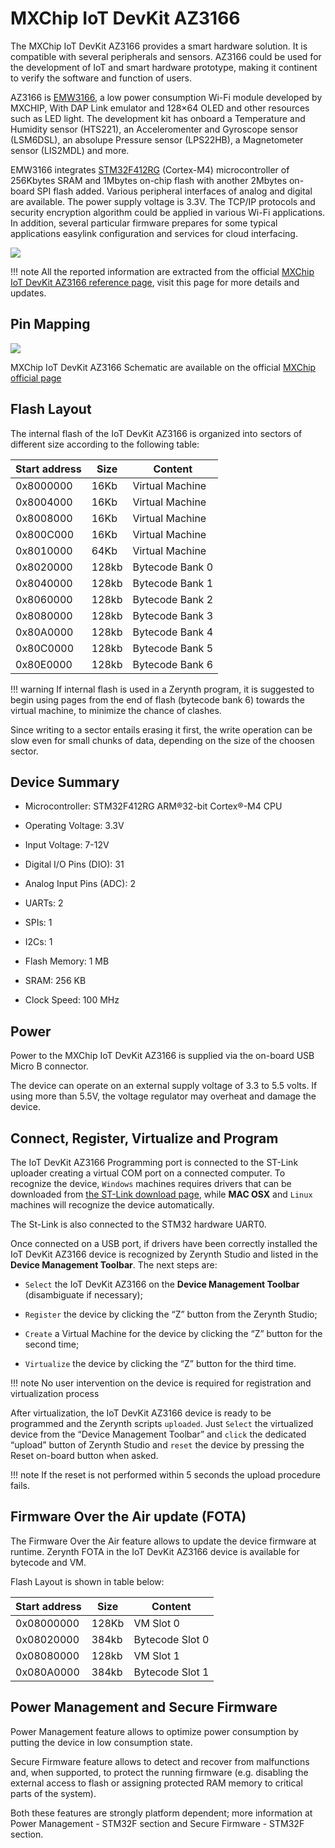 # MXChip IoT DevKit AZ3166

The MXChip IoT DevKit AZ3166 provides a smart hardware solution. It is compatible with several peripherals and sensors. AZ3166 could be used for the development of IoT and smart hardware prototype, making it continent to verify the software and function of users.

AZ3166 is [EMW3166](http://en.mxchip.com/product/wifi_product/40), a low power consumption Wi-Fi module developed by MXCHIP, With DAP Link emulator and 128×64 OLED and other resources such as LED light. The development kit has onboard a Temperature and Humidity sensor (HTS221), an Acceleromenter and Gyroscope sensor (LSM6DSL), an absolupe Pressure sensor (LPS22HB),  a Magnetometer sensor (LIS2MDL) and more.

EMW3166 integrates [STM32F412RG](http://www.st.com/resource/en/datasheet/stm32f412rg.pdf) (Cortex-M4) microcontroller of 256Kbytes SRAM and 1Mbytes on-chip flash with another 2Mbytes on-board SPI flash added. Various peripheral interfaces of analog and digital are available. The power supply voltage is 3.3V. The TCP/IP protocols and security encryption algorithm could be applied in various Wi-Fi applications. In addition, several particular firmware prepares for some typical applications easylink configuration and services for cloud interfacing.

![](https://github.com/zerynth/docs/blob/test/docs/reference/boards/az3166/docs/img/az3166.jpg?raw=true)

!!! note
	All the reported information are extracted from the official [MXChip IoT DevKit AZ3166 reference page](http://mxchip.com/az3166), visit this page for more details and updates.

## Pin Mapping

![](https://github.com/zerynth/docs/blob/test/docs/reference/boards/az3166/docs/img/az3166_pin_io.jpg?raw=true)

MXChip IoT DevKit AZ3166 Schematic are available on the official [MXChip official page](http://www.mxchip.com/public/microsoft/AZ3166-SCH.pdf)

## Flash Layout

The internal flash of the IoT DevKit AZ3166 is organized into sectors of different size according to the following table:

| Start address | Size  | Content         |
|---------------|-------|-----------------|
| 0x8000000     | 16Kb  | Virtual Machine |
| 0x8004000     | 16Kb  | Virtual Machine |
| 0x8008000     | 16Kb  | Virtual Machine |
| 0x800C000     | 16Kb  | Virtual Machine |
| 0x8010000     | 64Kb  | Virtual Machine |
| 0x8020000     | 128kb | Bytecode Bank 0 |
| 0x8040000     | 128kb | Bytecode Bank 1 |
| 0x8060000     | 128kb | Bytecode Bank 2 |
| 0x8080000     | 128kb | Bytecode Bank 3 |
| 0x80A0000     | 128kb | Bytecode Bank 4 |
| 0x80C0000     | 128kb | Bytecode Bank 5 |
| 0x80E0000     | 128kb | Bytecode Bank 6 |

!!! warning
	If internal flash is used in a Zerynth program, it is suggested to begin using pages from the end of flash (bytecode bank 6) towards the virtual machine, to minimize the chance of clashes.

Since writing to a sector entails erasing it first, the write operation can be slow even for small chunks of data, depending on the size of the choosen sector.

## Device Summary


* Microcontroller: STM32F412RG ARM®32-bit Cortex®-M4 CPU


* Operating Voltage: 3.3V


* Input Voltage: 7-12V


* Digital I/O Pins (DIO): 31


* Analog Input Pins (ADC): 2


* UARTs: 2


* SPIs: 1


* I2Cs: 1


* Flash Memory: 1 MB


* SRAM: 256 KB


* Clock Speed: 100 MHz

## Power

Power to the MXChip IoT DevKit AZ3166 is supplied via the on-board USB Micro B connector.

The device can operate on an external supply voltage of 3.3 to 5.5 volts. If using more than 5.5V, the voltage regulator may overheat and damage the device.

## Connect, Register, Virtualize and Program

The IoT DevKit AZ3166 Programming port is connected to the ST-Link uploader creating a virtual COM port on a connected computer. To recognize the device, ```Windows``` machines requires drivers that can be downloaded from [the ST-Link download page](http://www.st.com/en/development-tools/stsw-link009.html), while **MAC OSX** and ```Linux``` machines will recognize the device automatically.

The St-Link is also connected to the STM32 hardware UART0.

Once connected on a USB port, if drivers have been correctly installed the IoT DevKit AZ3166 device is recognized by Zerynth Studio and listed in the **Device Management Toolbar**. The next steps are:


* ```Select``` the IoT DevKit AZ3166 on the **Device Management Toolbar** (disambiguate if necessary);


* ```Register``` the device by clicking the “Z” button from the Zerynth Studio;


* ```Create``` a Virtual Machine for the device by clicking the “Z” button for the second time;


* ```Virtualize``` the device by clicking the “Z” button for the third time.

!!! note
	No user intervention on the device is required for registration and virtualization process

After virtualization, the IoT DevKit AZ3166 device is ready to be programmed and the  Zerynth scripts ```uploaded```. Just ```Select``` the virtualized device from the “Device Management Toolbar” and ```click``` the dedicated “upload” button of Zerynth Studio and ```reset``` the device by pressing the Reset on-board button when asked.

!!! note
	If the reset is not performed within 5 seconds the upload procedure fails.

## Firmware Over the Air update (FOTA)

The Firmware Over the Air feature allows to update the device firmware at runtime. Zerynth FOTA in the IoT DevKit AZ3166 device is available for bytecode and VM.

Flash Layout is shown in table below:

| Start address | Size  | Content         |
|---------------|-------|-----------------|
| 0x08000000    | 128Kb | VM Slot 0       |
| 0x08020000    | 384kb | Bytecode Slot 0 |
| 0x08080000    | 128kb | VM Slot 1       |
| 0x080A0000    | 384kb | Bytecode Slot 1 |

## Power Management and Secure Firmware

Power Management feature allows to optimize power consumption by putting the device in low consumption state.

Secure Firmware feature allows to detect and recover from malfunctions and, when supported, to protect the running firmware (e.g. disabling the external access to flash or assigning protected RAM memory to critical parts of the system).

Both these features are strongly platform dependent; more information at Power Management - STM32F section and Secure Firmware - STM32F section.
<!--stackedit_data:
eyJoaXN0b3J5IjpbNTMyNzM2NzgyLC0xNDc4NDE5MjQ1LC0yMT
I5ODY5NzgzXX0=
-->
